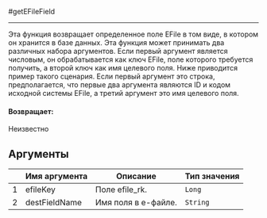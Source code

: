 #getEFileField

---

Эта функция возвращает определенное поле EFile в том виде, в котором он хранится в базе данных.
Эта функция может принимать два различных набора аргументов.
Если первый аргумент является числовым, он обрабатывается как ключ EFile, поле которого требуется получить,
а второй ключ как имя целевого поля. Ниже приводится пример такого сценария.
Если первый аргумент это строка, предполагается, что первые два аргумента являются ID и кодом исходной системы EFile,
а третий аргумент это имя целевого поля.

#### Возвращает:

Неизвестно

## Аргументы

|  | Имя аргумента | Описание | Тип значения |
| --- | --- | --- | --- |
| 1 | efileKey | Поле efile\_rk. | `Long` |
| 2 | destFieldName | Имя поля в е-файле. | `String` |


